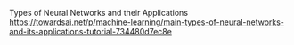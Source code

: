 Types of Neural Networks and their Applications 
https://towardsai.net/p/machine-learning/main-types-of-neural-networks-and-its-applications-tutorial-734480d7ec8e
